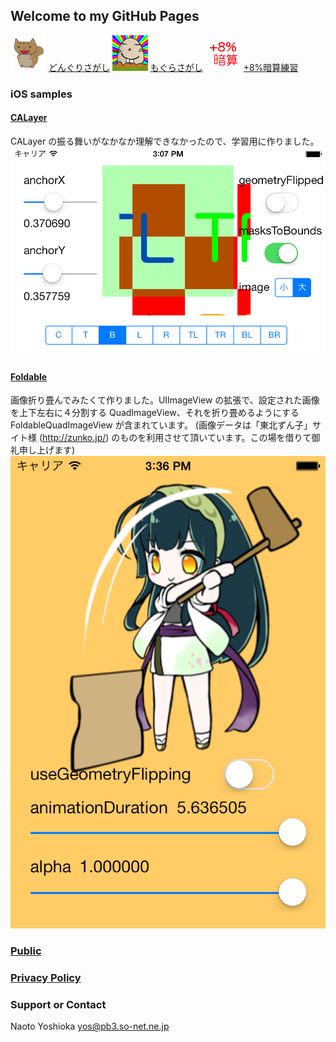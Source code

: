 ## Welcome to my GitHub Pages

![どんぐりさがし](./my_images/Squirrel_icon.png)
[どんぐりさがし](https://itunes.apple.com/jp/app/o-shou-yan-lian-xi-dongurisagashi/id723602722?mt=8)
![もぐらさがし](./my_images/Mogura_icon.png)
[もぐらさがし](https://itunes.apple.com/jp/app/o-shou-yan-lian-xi-mogurasagashi/id723451398?mt=8)
![+8%暗算練習](./my_images/Eight_icon.png)
[+8%暗算練習](https://itunes.apple.com/jp/app/+8-an-suan-lian-xi/id723334393?mt=8)

### iOS samples

#### [CALayer](https://github.com/ynaoto/iOSCALayer)
CALayer の振る舞いがなかなか理解できなかったので、学習用に作りました。
![CALayer](./my_images/CALayer.png)

#### [Foldable](https://github.com/ynaoto/iOSFoldable)
画像折り畳んでみたくて作りました。UIImageView の拡張で、設定された画像を上下左右に４分割する QuadImageView、それを折り畳めるようにする FoldableQuadImageView が含まれています。
(画像データは「東北ずん子」サイト様 (http://zunko.jp/) のものを利用させて頂いています。この場を借りて御礼申し上げます)
![Foldable](./my_images/Foldable.png)

### [Public](http://ynaoto.github.io/public)
### [Privacy Policy](http://ynaoto.github.io/policy/)

### Support or Contact
Naoto Yoshioka yos@pb3.so-net.ne.jp

